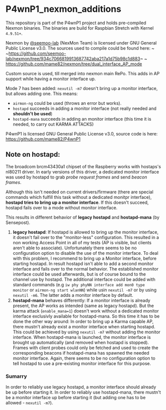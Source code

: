 # P4wnP1_nexmon_additions

This repository is part of the P4wnP1 project and holds pre-compiled Nexmon binaries. The binaries are build for Raspbian Stretch with Kernel `4.9.51+`.

Nexmon by [@seemoo-lab](https://github.com/seemoo-lab) (NexMon Team) is licensed under GNU General Public License v3.0. The sources used to compile could be found here:
~ ~https://github.com/seemoo-lab/nexmon/tree/934c7066819913687742aba217a1d75b98c1d883~ ~
https://github.com/mame82/nexmon/tree/dual_interface_AP_mode

Custom source is used, till merged into nexmon main RePo. This adds in AP support while having a monitor interface up.

Mode 7 has been added: `nexutil -m7` doesn't bring up a monitor interface, but allows adding one. This means:

- `airmon-ng` could be used (throws an error but works). 
- `hostapd` succeeds in adding a monitor interface (not really needed and **shouldn't be used**)
- `hostapd-mana` succeeds in adding an monitor interface (this time it is needed, to carry out KARMA ATTACKS)


P4wnP1 is licensed GNU General Public License v3.0, source code is here:
https://github.com/mame82/P4wnP1

Note on hostapd:
----------------

The broadcom brcm43430a1 chipset of the Raspberry works with hostaps's nl80211 driver. 
In early versions of this driver, a dedicated monitor interface was used by hostapd to grab *probe request
frames* and send *beacon frames*.

Although this isn't needed on current drivers/firmware (there are special commands which fulfill this 
task without a dedicated monitpr interface), **hostapd tries to bring up a monitor interface**. 
If this doesn't succeed, hostapd fails over to a mode without monitor interface.

This results in different behavior of **legacy hostapd** and **hostapd-mana** (by Sensepost).

1. **legacy hostapd**: If hostapd is allowed to bring up the monitor interface, it doesn't fail over
to the "monitor-less" configuration. This resulted in a non working Access Point in all of my tests
(AP is visible, but clients aren't able to associate). Unfortunately there seems to be no configuration
option to disable the use of the monitor interface. To deal with this problem, I recommend to bring
up a Monitor interface, before starting hostapd. In result hostapd isn't able to add a second
monitor interface and fails over to the normal behavior. The established monitor interface could
be used afterwards, but is of course bound to the channel use by hostapd. The additional interface
could be added with standard commands (e.g `iw phy phyNN interface add mon0 type monitor` or 
`airmon-ng start wlanNN`) while usin `nexutil -m7` or by using `nexutil -m6`. The latter adds a monitor
interface by default.
2. **hostapd-mana** behaves differently: If a monitor interface is already present, the AP works as intended
(same as legacy hostapd). But the karma attack (`enable_mana=1`) doesn't work without a dedicated monitor
interface exclusivly available for hostapd-mana. So this time it has to be done the other way around:
In order to bring up a Karma capable AP, there mustn't already exist a monitor interface when starting
hostapd. This could be achieved by using `nexutil -m7` without adding the monitor interface. When
hostapd-mana is launched, the monitor interface is brought up automatically (and removed when hostapd is 
stopped). Frames with client probes could only be fetched and used to create the corresponding beacons
if hostapd-mana has spawned the needed monitor interface. Again, there seems to be no configuration
option to tell hostapd to use a pre-existing monitor interface for this purpose.

### Sumarry

In order to reliably use legacy hostapd, a monitor interface should already be up before starting it.
In order to reliably use hostapd-mana, there mustn't be a monitor interface up before starting it (but 
adding one has to be allowed - `nexutil -m7`).